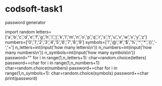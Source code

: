 # codsoft-task1
password generator

import random
letters=['a','b','c','d','e','f','g','h','i','j','k','l','m','n','o','p','q','r','s','t','u','v','w','x','y','z']
numbers=['0','1','2','3','4','5','6','7','8','9']
symbols=['!','@','#','$','%','^','*','()','-','=']
n_letters=int(input('how many letters\n'))
n_numbers=int(input('how many numbers\n'))
n_symbols=int(input('how many symbols\n'))
password=""
for i in range(1,n_letters+1):
    char=random.choice(letters)
    password+=char 
for i in range(1,n_numbers+1):
    char=random.choice(numbers)
    password+=char
for i in range(1,n_symbols+1):
    char=random.choice(symbols)
    password+=char
print(password)
